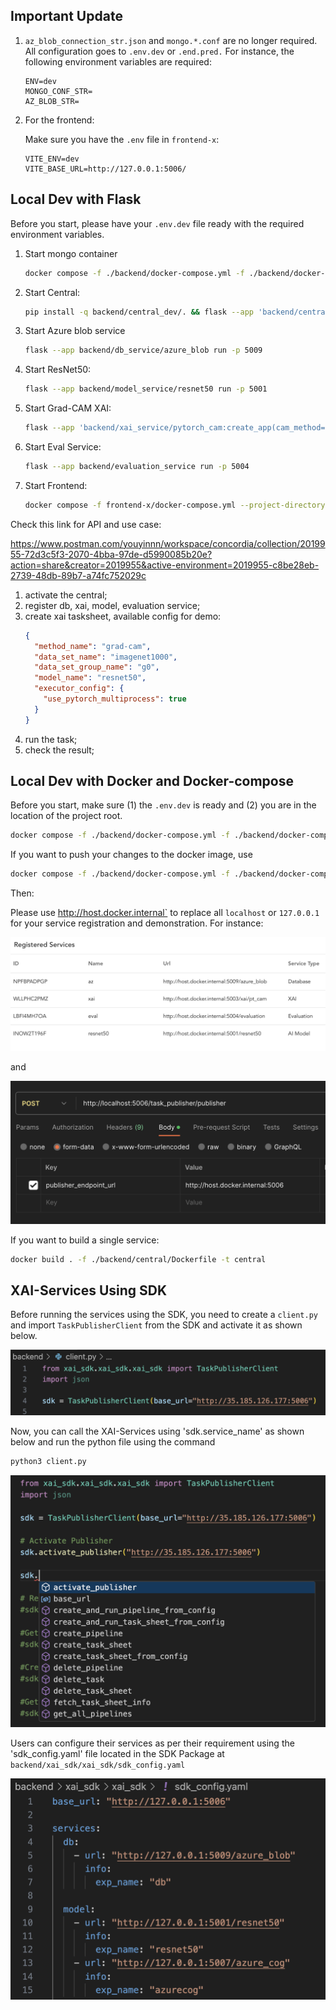 ## Important Update

1. `az_blob_connection_str.json` and `mongo.*.conf` are no longer required. All configuration goes to `.env.dev` or `.end.pred.` For instance, the following environment variables are required:

   ```properties
   ENV=dev
   MONGO_CONF_STR=
   AZ_BLOB_STR=
   ```

2. For the frontend:

   Make sure you have the `.env` file in `frontend-x`:

   ```properties
   VITE_ENV=dev
   VITE_BASE_URL=http://127.0.0.1:5006/
   ```

## Local Dev with Flask

Before you start, please have your `.env.dev` file ready with the required environment variables.

1. Start mongo container

   ```bash
   docker compose -f ./backend/docker-compose.yml -f ./backend/docker-compose-dev.yml --project-directory . up mongo --build
   ```

2. Start Central:

   ```bash
   pip install -q backend/central_dev/. && flask --app 'backend/central:create_app("dev")' run -p 5006
   ```

3. Start Azure blob service

   ```bash
   flask --app backend/db_service/azure_blob run -p 5009
   ```

4. Start ResNet50:

   ```bash
   flask --app backend/model_service/resnet50 run -p 5001
   ```

5. Start Grad-CAM XAI:

   ```bash
   flask --app 'backend/xai_service/pytorch_cam:create_app(cam_method="grad-cam")' run -p 5003
   ```

6. Start Eval Service:

   ```bash
   flask --app backend/evaluation_service run -p 5004
   ```

7. Start Frontend:

   ```bash
   docker compose -f frontend-x/docker-compose.yml --project-directory . -p frontend up fex --build
   ```

Check this link for API and use case:

https://www.postman.com/youyinnn/workspace/concordia/collection/2019955-72d3c5f3-2070-4bba-97de-d5990085b20e?action=share&creator=2019955&active-environment=2019955-c8be28eb-2739-48db-89b7-a74fc752029c

1. activate the central;
2. register db, xai, model, evaluation service;
3. create xai tasksheet, available config for demo:
   ```json
   {
     "method_name": "grad-cam",
     "data_set_name": "imagenet1000",
     "data_set_group_name": "g0",
     "model_name": "resnet50",
     "executor_config": {
       "use_pytorch_multiprocess": true
     }
   }
   ```
4. run the task;
5. check the result;

## Local Dev with Docker and Docker-compose

Before you start, make sure (1) the `.env.dev` is ready and (2) you are in the location of the project root.

```bash
docker compose -f ./backend/docker-compose.yml -f ./backend/docker-compose-dev.yml --project-directory . up
```

If you want to push your changes to the docker image, use

```bash
docker compose -f ./backend/docker-compose.yml -f ./backend/docker-compose-dev.yml --project-directory . up --build
```

Then:

Please use http://host.docker.internal` to replace all `localhost` or `127.0.0.1` for your service registration and demonstration. For instance:

![image-20231120213900357](docs/image-20231120213900357.png)

and

![image-20231120214042383](docs/image-20231120214042383.png)

If you want to build a single service:

```bash
docker build . -f ./backend/central/Dockerfile -t central
```

## XAI-Services Using SDK

Before running the services using the SDK, you need to create a ```client.py``` and import ```TaskPublisherClient``` from the SDK and activate it as shown below.

![image](docs/image.png)

Now, you can call the XAI-Services using 'sdk.service_name' as shown below and run the python file using the command 

```bash 
python3 client.py
```

![SDK_services](docs/SDK_services.png)

Users can configure their services as per their requirement using the 'sdk_config.yaml' file located in the SDK Package at ```backend/xai_sdk/xai_sdk/sdk_config.yaml```

![sdk_config](docs/sdk_config.png)
